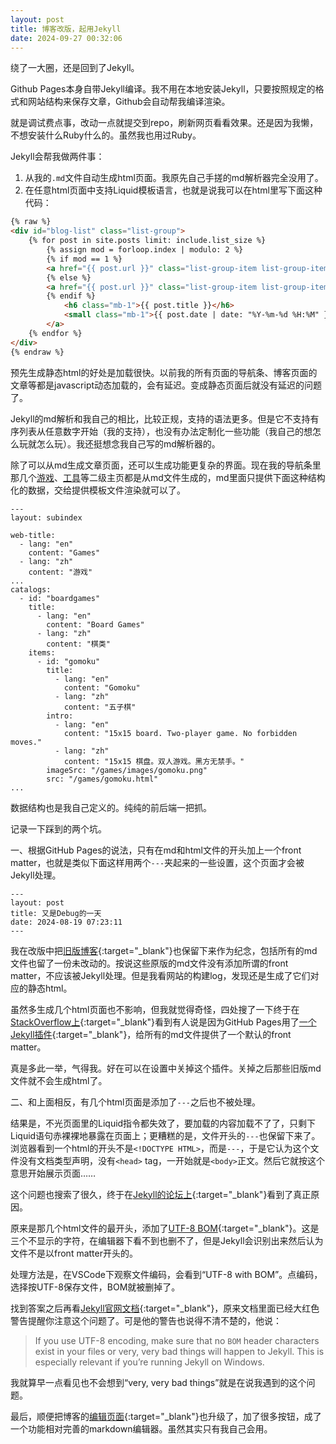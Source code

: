 ```yaml
---
layout: post
title: 博客改版，起用Jekyll
date: 2024-09-27 00:32:06
---
```


绕了一大圈，还是回到了Jekyll。
<!--more-->

Github Pages本身自带Jekyll编译。我不用在本地安装Jekyll，只要按照规定的格式和网站结构来保存文章，Github会自动帮我编译渲染。

就是调试费点事，改动一点就提交到repo，刷新网页看看效果。还是因为我懒，不想安装什么Ruby什么的。虽然我也用过Ruby。

Jekyll会帮我做两件事：

1. 从我的`.md`文件自动生成html页面。我原先自己手搓的md解析器完全没用了。
2. 在任意html页面中支持Liquid模板语言，也就是说我可以在html里写下面这种代码：

```html
{% raw %}
<div id="blog-list" class="list-group">
    {% for post in site.posts limit: include.list_size %}
        {% assign mod = forloop.index | modulo: 2 %}
        {% if mod == 1 %}
        <a href="{{ post.url }}" class="list-group-item list-group-item-action list-group-item-primary">
        {% else %}
        <a href="{{ post.url }}" class="list-group-item list-group-item-action">
        {% endif %}
            <h6 class="mb-1">{{ post.title }}</h6>
            <small class="mb-1">{{ post.date | date: "%Y-%m-%d %H:%M" }}</small>
        </a>
    {% endfor %}
</div>
{% endraw %}
```

预先生成静态html的好处是加载很快。以前我的所有页面的导航条、博客页面的文章等都是javascript动态加载的，会有延迟。变成静态页面后就没有延迟的问题了。

Jekyll的md解析和我自己的相比，比较正规，支持的语法更多。但是它不支持有序列表从任意数字开始（我的支持），也没有办法定制化一些功能（我自己的想怎么玩就怎么玩）。我还挺想念我自己写的md解析器的。

除了可以从md生成文章页面，还可以生成功能更复杂的界面。现在我的导航条里那几个[游戏](/games/)、[工具](/tools/)等二级主页都是从md文件生成的，md里面只提供下面这种结构化的数据，交给提供模板文件渲染就可以了。

```
---
layout: subindex

web-title:
  - lang: "en"
    content: "Games"
  - lang: "zh"
    content: "游戏"
...
catalogs:
  - id: "boardgames"
    title:
      - lang: "en"
        content: "Board Games"
      - lang: "zh"
        content: "棋类"
    items:
      - id: "gomoku"
        title:
          - lang: "en"
            content: "Gomoku"
          - lang: "zh"
            content: "五子棋"
        intro:
          - lang: "en"
            content: "15x15 board. Two-player game. No forbidden moves."
          - lang: "zh"
            content: "15x15 棋盘。双人游戏。黑方无禁手。"
        imageSrc: "/games/images/gomoku.png"
        src: "/games/gomoku.html"
...
```

数据结构也是我自己定义的。纯纯的前后端一把抓。

记录一下踩到的两个坑。

一、根据GitHub Pages的说法，只有在md和html文件的开头加上一个front matter，也就是类似下面这样用两个`---`夹起来的一些设置，这个页面才会被Jekyll处理。
```
---
layout: post
title: 又是Debug的一天
date: 2024-08-19 07:23:11
---
```
我在改版中把[旧版博客](/blog/index-v1.html){:target="_blank"}也保留下来作为纪念，包括所有的md文件也留了一份未改动的。按说这些原版的md文件没有添加所谓的front matter，不应该被Jekyll处理。但是我看网站的构建log，发现还是生成了它们对应的静态html。

虽然多生成几个html页面也不影响，但我就觉得奇怪，四处搜了一下终于在[StackOverflow上](https://stackoverflow.com/questions/57441679/does-jekyll-process-files-with-no-front-matter){:target="_blank"}看到有人说是因为GitHub Pages用了[一个Jekyll插件](https://github.com/benbalter/jekyll-optional-front-matter){:target="_blank"}，给所有的md文件提供了一个默认的front matter。

真是多此一举，气得我。好在可以在设置中关掉这个插件。关掉之后那些旧版md文件就不会生成html了。

二、和上面相反，有几个html页面是添加了`---`之后也不被处理。

结果是，不光页面里的Liquid指令都失效了，要加载的内容加载不了了，只剩下Liquid语句赤裸裸地暴露在页面上；更糟糕的是，文件开头的`---`也保留下来了。浏览器看到一个html的开头不是`<!DOCTYPE HTML>`，而是`---`，于是它认为这个文件没有文档类型声明，没有`<head>` tag，一开始就是`<body>`正文。然后它就按这个意思开始展示页面……

这个问题也搜索了很久，终于在[Jekyll的论坛上](https://talk.jekyllrb.com/t/jekyll-not-processing-files/6429/10){:target="_blank"}看到了真正原因。

原来是那几个html文件的最开头，添加了[UTF-8 BOM](https://en.wikipedia.org/wiki/Byte_order_mark){:target="_blank"}。这是三个不显示的字符，在编辑器下看不到也删不了，但是Jekyll会识别出来然后认为文件不是以front matter开头的。

处理方法是，在VSCode下观察文件编码，会看到“UTF-8 with BOM”。点编码，选择按UTF-8保存文件，BOM就被删掉了。

找到答案之后再看[Jekyll官网文档](https://jekyllrb.com/docs/front-matter/){:target="_blank"}，原来文档里面已经大红色警告提醒你注意这个问题了。可是他的警告也说得不清不楚的，他说：

> If you use UTF-8 encoding, make sure that no `BOM` header characters exist in your files or very, very bad things will happen to Jekyll. This is especially relevant if you’re running Jekyll on Windows.

我就算早一点看见也不会想到“very, very bad things”就是在说我遇到的这个问题。

最后，顺便把博客的[编辑页面](/blog/editor.html){:target="_blank"}也升级了，加了很多按钮，成了一个功能相对完善的markdown编辑器。虽然其实只有我自己会用。